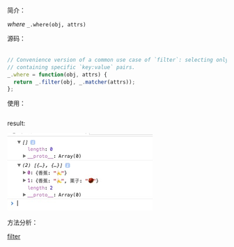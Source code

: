 简介：

*where* `_.where(obj, attrs) `


源码：

```js

// Convenience version of a common use case of `filter`: selecting only objects
// containing specific `key:value` pairs.
_.where = function(obj, attrs) {
  return _.filter(obj, _.matcher(attrs));
};

```

使用：

```js


```

result:

![where](./where.png)

方法分析：

[filter](../filter)
